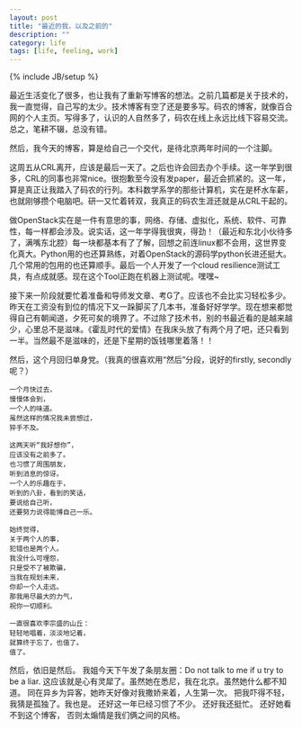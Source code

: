```yaml
---
layout: post
title: "最近的我，以及之前的"
description: ""
category: life
tags: [life, feeling, work]
---
```

{% include JB/setup %}

最近生活变化了很多，也让我有了重新写博客的想法。之前几篇都是关于技术的，我一直觉得，自己写的太少。技术博客有空了还是要多写。码农的博客，就像百合网的个人主页。写得多了，认识的人自然多了，码农在线上永远比线下容易交流。总之，笔耕不辍，总没有错。

然后，我今天的博客，算是给自己一个交代，是待北京两年时间的一个注脚。

这周五从CRL离开，应该是最后一天了。之后也许会回去办个手续。这一年学到很多，CRL的同事也非常nice。很抱歉至今没有发paper，最近会抓紧的。这一年，算是真正让我踏入了码农的行列。本科数学系学的那些计算机，实在是杯水车薪，也就刚够攒个电脑吧。研一又忙着转双，我真正的码农生涯还就是从CRL干起的。

做OpenStack实在是一件有意思的事，网络、存储、虚拟化，系统、软件、可靠性，每一样都会涉及。说实话，这一年学得我很爽，得劲！（最近和东北小伙待多了，满嘴东北腔）每一块都基本有了了解，回想之前连linux都不会用，这世界变化真大。Python用的也还算熟练，对着OpenStack的源码学python长进还挺大。几个常用的包用的也还算顺手。最后一个人开发了一个cloud resilience测试工具，有点成就感。现在这个Tool正跑在机器上测试呢。嘿嘿~

接下来一阶段就要忙着准备和导师发文章、考G了。应该也不会比实习轻松多少。昨天在工资没有到位的情况下又一跺脚买了几本书，准备好好学学。现在想来都觉得自己有朝闻道，夕死可矣的境界了。不过除了技术书，别的书最近看的是越来越少，心里总不是滋味。《霍乱时代的爱情》在我床头放了有两个月了吧，还只看到一半。当然最不是滋味的，还是下星期的饭钱哪里着落！！

然后，这个月回归单身党。（我真的很喜欢用“然后”分段，说好的firstly, secondly呢？）

	一个月快过去，
	慢慢体会到，
	一个人的味道。
	虽然这样的情况我未尝想过，
	猝手不及。
	
	这两天听“我好想你”，
	应该没有之前多了。
	也习惯了周围朋友，
	听到消息的惊讶。
	一个人的乐趣在于，
	听到的八卦，看到的笑话，
	要说给自己听，
	还要努力说得能博自己一乐。
	
	始终觉得，
	关于两个人的事，
	犯错也是两个人。
	我没什么可埋怨，
	只是受不了被欺骗，
	当我在规划未来，
	你却一个人走远。
	那我用尽最大的力气，
	祝你一切顺利。
	
	一直很喜欢李宗盛的山丘：
	轻轻地唱着，淡淡地记着，
	就算终于忘了，也值了。
	值了。

	
然后，依旧是然后。
我姐今天下午发了条朋友圈：Do not talk to me if u try to be a liar. 这应该就是心有灵犀了。虽然她在悉尼，我在北京。虽然她什么都不知道。
同在异乡为异客，她昨天好像对我撒娇来着，人生第一次。
把我吓得不轻，我猜是孤独了。我也是。
还好这一年已经习惯了不少。
还好我还挺忙。
还好她看不到这个博客，
否则太煽情是我们俩之间的风格。




